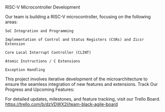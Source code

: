 RISC-V Microcontroller Development

Our team is building a RISC-V microcontroller, focusing on the following areas:

    SoC Integration and Programming

    Implementation of Control and Status Registers (CSRs) and Zicsr Extension

    Core Local Interrupt Controller (CLINT)

    Atomic Instructions / C Extensions

    Exception Handling

This project involves iterative development of the microarchitecture to ensure the seamless integration of new features and extensions.
Track Our Progress and Upcoming Features:

For detailed updates, milestones, and feature tracking, visit our Trello Board.
https://trello.com/b/dzVDWX2I/team-black-agile-board

